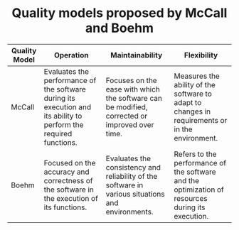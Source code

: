 <center> <h1>Quality models proposed by McCall and Boehm </h1> </center>

| Quality Model | Operation | Maintainability | Flexibility |
| --- | --- | --- | --- |
| McCall | Evaluates the performance of the software during its execution and its ability to perform the required functions. | Focuses on the ease with which the software can be modified, corrected or improved over time. | Measures the ability of the software to adapt to changes in requirements or in the environment. |
| Boehm | Focused on the accuracy and correctness of the software in the execution of its functions. | Evaluates the consistency and reliability of the software in various situations and environments. | Refers to the performance of the software and the optimization of resources during its execution. |
